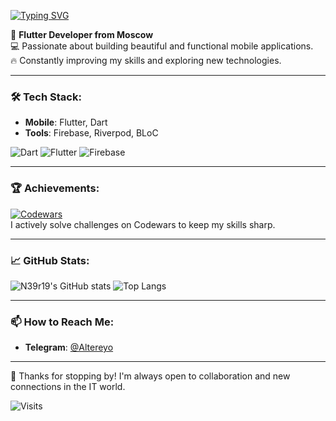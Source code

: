 [![Typing SVG](https://readme-typing-svg.herokuapp.com?color=%2336BCF7&lines=👋+Hi+there!;Im+Grigoriy)](https://git.io/typing-svg)

🚀 **Flutter Developer from Moscow**  
💻 Passionate about building beautiful and functional mobile applications.  
🔥 Constantly improving my skills and exploring new technologies.  

---

### 🛠️ Tech Stack:
- **Mobile**: Flutter, Dart  
- **Tools**: Firebase, Riverpod, BLoC

![Dart](https://img.shields.io/badge/Dart-%230175C2?style=for-the-badge&logo=dart&logoColor=white)
![Flutter](https://img.shields.io/badge/Flutter-02569B?style=for-the-badge&logo=flutter&logoColor=white)
![Firebase](https://img.shields.io/badge/Firebase-FFCA28?style=for-the-badge&logo=firebase&logoColor=black)

---

### 🏆 Achievements:
[![Codewars](https://www.codewars.com/users/Altereyo/badges/large)](https://www.codewars.com/users/Altereyo)  
I actively solve challenges on Codewars to keep my skills sharp.  

---

### 📈 GitHub Stats:
![N39r19's GitHub stats](https://github-readme-stats.vercel.app/api?username=N39r19&show_icons=true&theme=radical)
![Top Langs](https://github-readme-stats.vercel.app/api/top-langs/?username=N39r19&layout=compact&theme=radical)  

---

### 📫 How to Reach Me:
- **Telegram**: [@Altereyo](https://t.me/n39r19)  
<!--
**Email**: altereyo.dev@gmail.com
**LinkedIn**: [Altereyo](https://www.linkedin.com/in/altereyo/)
-->
<!--
⚡ Fun Fact:
I love solving puzzles and participating in hackathons. It helps me find creative solutions to complex problems.-->

---

🌟 Thanks for stopping by! I'm always open to collaboration and new connections in the IT world.  

![Visits](https://badges.pufler.dev/visits/Altereyo/Altereyo?style=for-the-badge)
